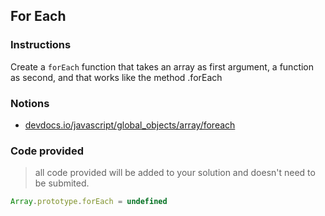 ## For Each

### Instructions

Create a `forEach` function that takes an array as first argument, a function as second,
and that works like the method .forEach

### Notions

- [devdocs.io/javascript/global_objects/array/foreach](https://devdocs.io/javascript/global_objects/array/foreach)

### Code provided

> all code provided will be added to your solution and doesn't need to be submited.

```js
Array.prototype.forEach = undefined
```
